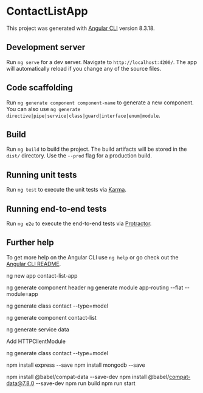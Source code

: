 # ContactListApp

This project was generated with [Angular CLI](https://github.com/angular/angular-cli) version 8.3.18.

## Development server

Run `ng serve` for a dev server. Navigate to `http://localhost:4200/`. The app will automatically reload if you change any of the source files.

## Code scaffolding

Run `ng generate component component-name` to generate a new component. You can also use `ng generate directive|pipe|service|class|guard|interface|enum|module`.

## Build

Run `ng build` to build the project. The build artifacts will be stored in the `dist/` directory. Use the `--prod` flag for a production build.

## Running unit tests

Run `ng test` to execute the unit tests via [Karma](https://karma-runner.github.io).

## Running end-to-end tests

Run `ng e2e` to execute the end-to-end tests via [Protractor](http://www.protractortest.org/).

## Further help

To get more help on the Angular CLI use `ng help` or go check out the [Angular CLI README](https://github.com/angular/angular-cli/blob/master/README.md).



ng new app contact-list-app


ng generate component header
ng generate module app-routing --flat --module=app

ng generate class contact --type=model


ng generate component contact-list
 
 ng generate service data

 Add HTTPClientModule

 ng generate class contact --type=model


npm install express --save
npm install mongodb --save

 npm install @babel/compat-data --save-dev
 npm install @babel/compat-data@7.8.0 --save-dev
npm run build
npm run start